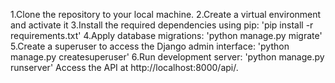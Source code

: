 1.Clone the repository to your local machine.
2.Create a virtual environment and activate it 
3.Install the required dependencies using pip:
    'pip install -r requirements.txt'
4.Apply database migrations:
    'python manage.py migrate'
5.Create a superuser to access the Django admin interface:
    'python manage.py createsuperuser'
6.Run development server:
    'python manage.py runserver'
Access the API at http://localhost:8000/api/.